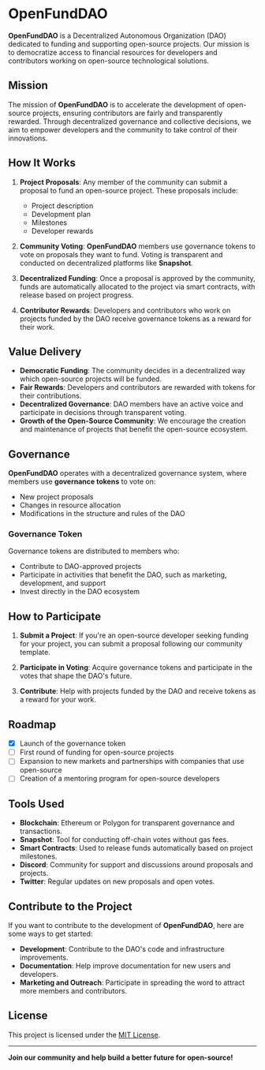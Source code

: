 
# OpenFundDAO

**OpenFundDAO** is a Decentralized Autonomous Organization (DAO) dedicated to funding and supporting open-source projects. Our mission is to democratize access to financial resources for developers and contributors working on open-source technological solutions.

## Mission

The mission of **OpenFundDAO** is to accelerate the development of open-source projects, ensuring contributors are fairly and transparently rewarded. Through decentralized governance and collective decisions, we aim to empower developers and the community to take control of their innovations.

## How It Works

1. **Project Proposals**: Any member of the community can submit a proposal to fund an open-source project. These proposals include:
   - Project description
   - Development plan
   - Milestones
   - Developer rewards

2. **Community Voting**: **OpenFundDAO** members use governance tokens to vote on proposals they want to fund. Voting is transparent and conducted on decentralized platforms like **Snapshot**.

3. **Decentralized Funding**: Once a proposal is approved by the community, funds are automatically allocated to the project via smart contracts, with release based on project progress.

4. **Contributor Rewards**: Developers and contributors who work on projects funded by the DAO receive governance tokens as a reward for their work.

## Value Delivery

- **Democratic Funding**: The community decides in a decentralized way which open-source projects will be funded.
- **Fair Rewards**: Developers and contributors are rewarded with tokens for their contributions.
- **Decentralized Governance**: DAO members have an active voice and participate in decisions through transparent voting.
- **Growth of the Open-Source Community**: We encourage the creation and maintenance of projects that benefit the open-source ecosystem.

## Governance

**OpenFundDAO** operates with a decentralized governance system, where members use **governance tokens** to vote on:

- New project proposals
- Changes in resource allocation
- Modifications in the structure and rules of the DAO

### Governance Token

Governance tokens are distributed to members who:
- Contribute to DAO-approved projects
- Participate in activities that benefit the DAO, such as marketing, development, and support
- Invest directly in the DAO ecosystem

## How to Participate

1. **Submit a Project**: If you're an open-source developer seeking funding for your project, you can submit a proposal following our community template.
   
2. **Participate in Voting**: Acquire governance tokens and participate in the votes that shape the DAO's future.

3. **Contribute**: Help with projects funded by the DAO and receive tokens as a reward for your work.

## Roadmap

- [x] Launch of the governance token
- [ ] First round of funding for open-source projects
- [ ] Expansion to new markets and partnerships with companies that use open-source
- [ ] Creation of a mentoring program for open-source developers

## Tools Used

- **Blockchain**: Ethereum or Polygon for transparent governance and transactions.
- **Snapshot**: Tool for conducting off-chain votes without gas fees.
- **Smart Contracts**: Used to release funds automatically based on project milestones.
- **Discord**: Community for support and discussions around proposals and projects.
- **Twitter**: Regular updates on new proposals and open votes.

## Contribute to the Project

If you want to contribute to the development of **OpenFundDAO**, here are some ways to get started:

- **Development**: Contribute to the DAO's code and infrastructure improvements.
- **Documentation**: Help improve documentation for new users and developers.
- **Marketing and Outreach**: Participate in spreading the word to attract more members and contributors.

## License

This project is licensed under the [MIT License](LICENSE).

---

**Join our community and help build a better future for open-source!**
